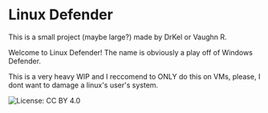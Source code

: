 # Linux Defender
This is a small project (maybe large?) made by DrKel or Vaughn R.

Welcome to Linux Defender! The name is obviously a play off of Windows Defender.

This is a very heavy WIP and I reccomend to ONLY do this on VMs, please, I dont want to damage a linux's user's system. 

 ![License: CC BY 4.0](https://img.shields.io/badge/License-CC%20BY%204.0-lightgrey)

